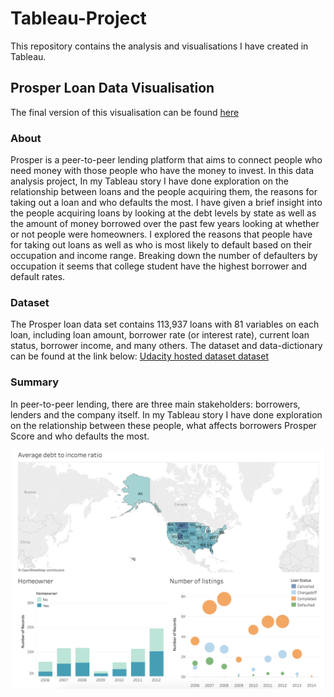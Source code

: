# Tableau-Project
This repository contains the analysis and visualisations I have created in Tableau.

## Prosper Loan Data Visualisation
The final version of this visualisation can be found [here](https://public.tableau.com/profile/sian.nadin#!/vizhome/Prosperloandata-Version2/ProsperLoandata-Version2)

### About
Prosper is a peer-to-peer lending platform that aims to connect people who need money with those people who have the money to invest. In this data analysis project,
In my Tableau story I have done exploration on the relationship between loans and the people acquiring them, the reasons for taking out a loan and who defaults the most. I have given a brief insight into the people acquiring loans by looking at the debt levels by state as well as the amount of money borrowed over the past few years looking at whether or not people were homeowners. I explored the reasons that people have for taking out loans as well as who is most likely to default based on their occupation and income range. Breaking down the number of defaulters by occupation it seems that college student have the highest borrower and default rates.

### Dataset
The Prosper loan data set contains 113,937 loans with 81 variables on each loan,
including loan amount, borrower rate (or interest rate), current loan status,
borrower income, and many others. The dataset and data-dictionary can be found at the link below:
[Udacity hosted dataset dataset](https://s3.amazonaws.com/udacity-hosted-downloads/ud651/prosperLoanData.csv)

### Summary
In peer-to-peer lending, there are three main stakeholders: borrowers, lenders and the company itself. In my Tableau story I have done exploration on the relationship between these people, what affects borrowers Prosper Score and who defaults the most.

![screenshot](screenshots/number_of_listings.png)
